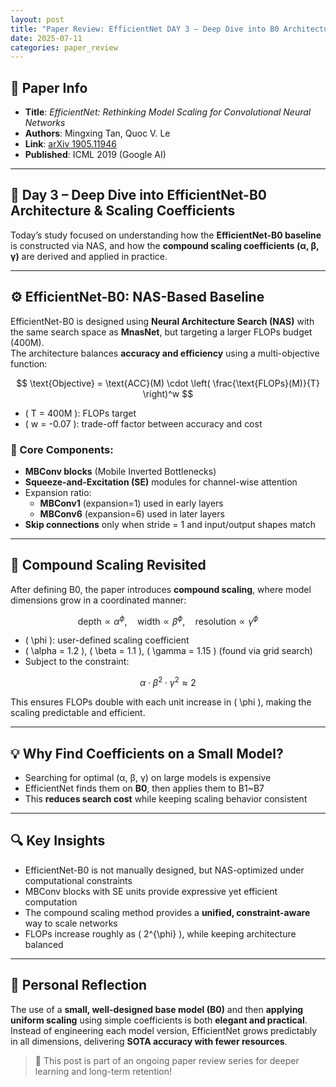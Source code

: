 ```yaml
---
layout: post
title: "Paper Review: EfficientNet DAY 3 – Deep Dive into B0 Architecture & Scaling Coefficients"
date: 2025-07-11
categories: paper_review
---
```


## 📌 Paper Info

- **Title**: *EfficientNet: Rethinking Model Scaling for Convolutional Neural Networks*  
- **Authors**: Mingxing Tan, Quoc V. Le  
- **Link**: [arXiv 1905.11946](https://arxiv.org/abs/1905.11946)  
- **Published**: ICML 2019 (Google AI)

---

## 🧠 Day 3 – Deep Dive into EfficientNet-B0 Architecture & Scaling Coefficients

Today’s study focused on understanding how the **EfficientNet-B0 baseline** is constructed via NAS, and how the **compound scaling coefficients (α, β, γ)** are derived and applied in practice.

---

## ⚙️ EfficientNet-B0: NAS-Based Baseline

EfficientNet-B0 is designed using **Neural Architecture Search (NAS)** with the same search space as **MnasNet**, but targeting a larger FLOPs budget (400M).  
The architecture balances **accuracy and efficiency** using a multi-objective function:

$$
\text{Objective} = \text{ACC}(M) \cdot \left( \frac{\text{FLOPs}(M)}{T} \right)^w
$$

- \( T = 400M \): FLOPs target  
- \( w = -0.07 \): trade-off factor between accuracy and cost  

### 🔧 Core Components:
- **MBConv blocks** (Mobile Inverted Bottlenecks)  
- **Squeeze-and-Excitation (SE)** modules for channel-wise attention  
- Expansion ratio:
  - **MBConv1** (expansion=1) used in early layers
  - **MBConv6** (expansion=6) used in later layers  
- **Skip connections** only when stride = 1 and input/output shapes match  

---

## 🧮 Compound Scaling Revisited

After defining B0, the paper introduces **compound scaling**, where model dimensions grow in a coordinated manner:

$$
\text{depth} \propto \alpha^{\phi}, \quad \text{width} \propto \beta^{\phi}, \quad \text{resolution} \propto \gamma^{\phi}
$$

- \( \phi \): user-defined scaling coefficient  
- \( \alpha = 1.2 \), \( \beta = 1.1 \), \( \gamma = 1.15 \) (found via grid search)  
- Subject to the constraint:

$$
\alpha \cdot \beta^2 \cdot \gamma^2 \approx 2
$$

This ensures FLOPs double with each unit increase in \( \phi \), making the scaling predictable and efficient.

---

## 💡 Why Find Coefficients on a Small Model?

- Searching for optimal (α, β, γ) on large models is expensive  
- EfficientNet finds them on **B0**, then applies them to B1~B7  
- This **reduces search cost** while keeping scaling behavior consistent

---

## 🔍 Key Insights

- EfficientNet-B0 is not manually designed, but NAS-optimized under computational constraints  
- MBConv blocks with SE units provide expressive yet efficient computation  
- The compound scaling method provides a **unified, constraint-aware** way to scale networks  
- FLOPs increase roughly as \( 2^{\phi} \), while keeping architecture balanced

---

## 💬 Personal Reflection

The use of a **small, well-designed base model (B0)** and then **applying uniform scaling** using simple coefficients is both **elegant and practical**.  
Instead of engineering each model version, EfficientNet grows predictably in all dimensions, delivering **SOTA accuracy with fewer resources**.

> 🔖 This post is part of an ongoing paper review series for deeper learning and long-term retention!
